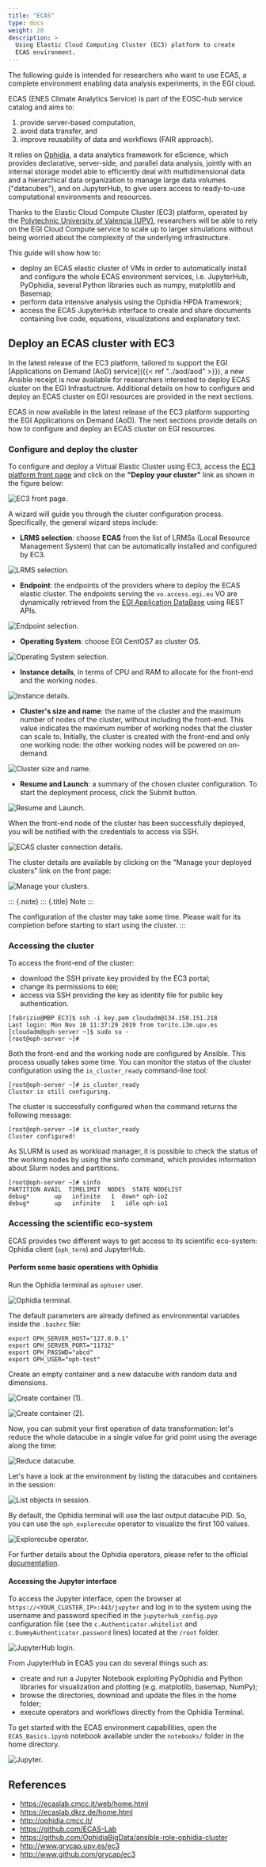 ```yaml
---
title: "ECAS"
type: docs
weight: 20
description: >
  Using Elastic Cloud Computing Cluster (EC3) platform to create
  ECAS environment.
---
```


The following guide is intended for researchers who want to use ECAS, a
complete environment enabling data analysis experiments, in the EGI
cloud.

ECAS (ENES Climate Analytics Service) is part of the EOSC-hub service
catalog and aims to:

1.  provide server-based computation,
2.  avoid data transfer, and
3.  improve reusability of data and workflows (FAIR approach).

It relies on [Ophidia](http://ophidia.cmcc.it/), a data analytics
framework for eScience, which provides declarative, server-side, and
parallel data analysis, jointly with an internal storage model able to
efficiently deal with multidimensional data and a hierarchical data
organization to manage large data volumes ("datacubes"), and on
JupyterHub, to give users access to ready-to-use computational
environments and resources.

Thanks to the Elastic Cloud Compute Cluster (EC3) platform, operated by
the [Polytechnic University of Valencia
(UPV)](http://www.upv.es/index-en.html), researchers will be able to
rely on the EGI Cloud Compute service to scale up to larger simulations
without being worried about the complexity of the underlying
infrastructure.

This guide will show how to:

-   deploy an ECAS elastic cluster of VMs in order to automatically
    install and configure the whole ECAS environment services, i.e.
    JupyterHub, PyOphidia, several Python libraries such as numpy,
    matplotlib and Basemap;
-   perform data intensive analysis using the Ophidia HPDA framework;
-   access the ECAS JupyterHub interface to create and share documents
    containing live code, equations, visualizations and explanatory
    text.

## Deploy an ECAS cluster with EC3

In the latest release of the EC3 platform, tailored to support the EGI
[Applications on Demand (AoD) service]({{< ref "../aod/aod" >}}), a new
Ansible receipt is now available for researchers interested to deploy
ECAS cluster on the EGI Infrastuctrure. Additional details on how to
configure and deploy an ECAS cluster on EGI resources are provided in
the next sections.

ECAS in now available in the latest release of the EC3 platform
supporting the EGI Applications on Demand (AoD). The next sections
provide details on how to configure and deploy an ECAS cluster on EGI
resources.

### Configure and deploy the cluster

To configure and deploy a Virtual Elastic Cluster using EC3, access
the [EC3 platform front
page](https://servproject.i3m.upv.es/ec3-ltos/index.php) and click on
the **\"Deploy your cluster\"** link as shown in the figure below:

![EC3 front page.](../ecas-front.png)

A wizard will guide you through the cluster configuration process.
Specifically, the general wizard steps include:

-   **LRMS selection**: choose **ECAS** from the list of LRMSs (Local
    Resource Management System) that can be automatically installed and
    configured by EC3.

![LRMS selection.](../ecas-lrms.png)

-   **Endpoint**: the endpoints of the providers where to deploy the
    ECAS elastic cluster. The endpoints serving the `vo.access.egi.eu`
    VO are dynamically retrieved from the [EGI Application
    DataBase](https://appdb.egi.eu/) using REST APIs.

![Endpoint selection.](../ecas-endpoint.png)

-   **Operating System**: choose EGI CentOS7 as cluster OS.

![Operating System selection.](../ecas-os.png)

-   **Instance details**, in terms of CPU and RAM to allocate for the
    front-end and the working nodes.

![Instance details.](../ecas-instance.png)

-   **Cluster's size and name**: the name of the cluster and the maximum
    number of nodes of the cluster, without including the front-end.
    This value indicates the maximum number of working nodes that the
    cluster can scale to. Initially, the cluster is created with the
    front-end and only one working node: the other working nodes will be
    powered on on-demand.

![Cluster size and name.](../ecas-size.png)

-   **Resume and Launch**: a summary of the chosen cluster
    configuration. To start the deployment process, click the Submit
    button.

![Resume and Launch.](../ecas-summary.png)

When the front-end node of the cluster has been successfully deployed,
you will be notified with the credentials to access via SSH.

![ECAS cluster connection details.](../ecas-end.png)

The cluster details are available by clicking on the \"Manage your
deployed clusters\" link on the front page:

![Manage your clusters.](../ecas-manage.png)

::: {.note}
::: {.title}
Note
:::

The configuration of the cluster may take some time. Please wait for its
completion before starting to start using the cluster.
:::

### Accessing the cluster

To access the front-end of the cluster:

-   download the SSH private key provided by the EC3 portal;
-   change its permissions to `600`;
-   access via SSH providing the key as identity file for public key
    authentication.

``` {.console}
[fabrizio@MBP EC3]$ ssh -i key.pem cloudadm@134.158.151.218
Last login: Mon Nov 18 11:37:29 2019 from torito.i3m.upv.es
[cloudadm@oph-server ~]$ sudo su -
[root@oph-server ~]#
```

Both the front-end and the working node are configured by Ansible. This
process usually takes some time. You can monitor the status of the
cluster configuration using the `is_cluster_ready` command-line tool:

``` {.console}
[root@oph-server ~]# is_cluster_ready
Cluster is still configuring.
```

The cluster is successfully configured when the command returns the
following message:

``` {.console}
[root@oph-server ~]# is_cluster_ready
Cluster configured!
```

As SLURM is used as workload manager, it is possible to check the status
of the working nodes by using the sinfo command, which provides
information about Slurm nodes and partitions.

``` {.console}
[root@oph-server ~]# sinfo
PARTITION AVAIL  TIMELIMIT  NODES  STATE NODELIST
debug*       up   infinite   1  down* oph-io2
debug*       up   infinite   1   idle oph-io1
```

### Accessing the scientific eco-system

ECAS provides two different ways to get access to its scientific
eco-system: Ophidia client (`oph_term`) and JupyterHub.

#### Perform some basic operations with Ophidia

Run the Ophidia terminal as `ophuser` user.

![Ophidia terminal.](../ecas-oph_term.png)

The default parameters are already defined as environmental variables
inside the `.bashrc` file:

``` {.console}
export OPH_SERVER_HOST="127.0.0.1"
export OPH_SERVER_PORT="11732"
export OPH_PASSWD="abcd"
export OPH_USER="oph-test"
```

Create an empty container and a new datacube with random data and
dimensions.

![Create container (1).](../ecas-container-1.png)

![Create container (2).](../ecas-container-2.png)

Now, you can submit your first operation of data transformation: let's
reduce the whole datacube in a single value for grid point using the
average along the time:

![Reduce datacube.](../ecas-reduce.png)

Let's have a look at the environment by listing the datacubes and
containers in the session:

![List objects in session.](../ecas-list.png)

By default, the Ophidia terminal will use the last output datacube PID.
So, you can use the `oph_explorecube` operator to visualize the first
100 values.

![Explorecube operator.](../ecas-explore.png)

For further details about the Ophidia operators, please refer to the
official [documentation](http://ophidia.cmcc.it/).

#### Accessing the Jupyter interface

To access the Jupyter interface, open the browser at
`https://<YOUR_CLUSTER_IP>:443/jupyter` and log in to the system using
the username and password specified in the `jupyterhub_config.pyp`
configuration file (see the `c.Authenticator.whitelist` and
`c.DummyAuthenticator.password` lines) located at the `/root` folder.

![JupyterHub login.](../ecas-jupyterhub.png)

From JupyterHub in ECAS you can do several things such as:

-   create and run a Jupyter Notebook exploiting PyOphidia and Python
    libraries for visualization and plotting (e.g. matplotlib, basemap,
    NumPy);
-   browse the directories, download and update the files in the home
    folder;
-   execute operators and workflows directly from the Ophidia Terminal.

To get started with the ECAS environment capabilities, open the
`ECAS_Basics.ipynb` notebook available under the `notebooks/` folder in
the home directory.

![Jupyter.](../ecas-jupyter.png)

References
----------

-   <https://ecaslab.cmcc.it/web/home.html>
-   <https://ecaslab.dkrz.de/home.html>
-   <http://ophidia.cmcc.it/>
-   <https://github.com/ECAS-Lab>
-   <https://github.com/OphidiaBigData/ansible-role-ophidia-cluster>
-   <http://www.grycap.upv.es/ec3>
-   <http://www.github.com/grycap/ec3>

